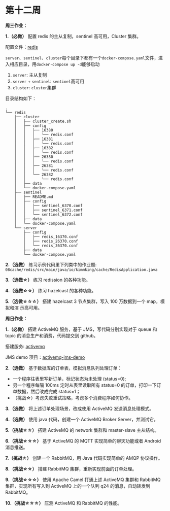 # 第十二周

**周三作业：**

**1.（必做）** 配置 redis 的主从复制，sentinel 高可用，Cluster 集群。

配置文件：[redis](exercise/redis)

`server`、`sentinel`、`cluster`每个目录下都有一个`docker-compose.yaml`文件，进入相应目录，用`docker-compose up -d`能够启动

1. `server`: 主从复制
2. `server` + `sentinel`: `sentinel`高可用
3. `cluster`: `cluster`集群

目录结构如下：

```
.
└── redis
    ├── cluster
    │   ├── cluster_create.sh
    │   ├── config
    │   │   ├── 16380
    │   │   │   └── redis.conf
    │   │   ├── 16381
    │   │   │   └── redis.conf
    │   │   ├── 16382
    │   │   │   └── redis.conf
    │   │   ├── 26380
    │   │   │   └── redis.conf
    │   │   ├── 26381
    │   │   │   └── redis.conf
    │   │   └── 26382
    │   │       └── redis.conf
    │   ├── data
    │   └── docker-compose.yaml
    ├── sentinel
    │   ├── README.md
    │   ├── config
    │   │   ├── sentinel_6370.conf
    │   │   ├── sentinel_6371.conf
    │   │   └── sentinel_6372.conf
    │   ├── data
    │   └── docker-compose.yaml
    └── server
        ├── config
        │   ├── redis_16370.conf
        │   ├── redis_26370.conf
        │   └── redis_36370.conf
        ├── data
        └── docker-compose.yaml
```

**2.（选做）**  练习示例代码里下列类中的作业题:
`08cache/redis/src/main/java/io/kimmking/cache/RedisApplication.java`

**3.（选做☆）** 练习 redission 的各种功能。

**4.（选做☆☆）** 练习 hazelcast 的各种功能。

**5.（选做☆☆☆）** 搭建 hazelcast 3 节点集群，写入 100 万数据到一个 map，模拟和演 示高可用。

**周日作业：**

**1.（必做）** 搭建 ActiveMQ 服务，基于 JMS，写代码分别实现对于 queue 和 topic 的消息生产和消费，代码提交到 github。

搭建服务: [activemq](exercise/activemq)

JMS demo 项目：[activemq-jms-demo](exercise/activemq-jms-demo)

**2.（选做）** 基于数据库的订单表，模拟消息队列处理订单：

- 一个程序往表里写新订单，标记状态为未处理 (status=0);
- 另一个程序每隔 100ms 定时从表里读取所有 status=0 的订单，打印一下订单数据，然后改成完成 status=1；
- （挑战☆）考虑失败重试策略，考虑多个消费程序如何协作。

**3.（选做）** 将上述订单处理场景，改成使用 ActiveMQ 发送消息处理模式。

**4.（选做）** 使用 java 代码，创建一个 ActiveMQ Broker Server，并测试它。

**5.（挑战☆☆）** 搭建 ActiveMQ 的 network 集群和 master-slave 主从结构。

**6.（挑战☆☆☆）** 基于 ActiveMQ 的 MQTT 实现简单的聊天功能或者 Android 消息推送。

**7.（挑战☆）** 创建一个 RabbitMQ，用 Java 代码实现简单的 AMQP 协议操作。

**8.（挑战☆☆）** 搭建 RabbitMQ 集群，重新实现前面的订单处理。

**9.（挑战☆☆☆）** 使用 Apache Camel 打通上述 ActiveMQ 集群和 RabbitMQ 集群，实现所有写入到 ActiveMQ 上的一个队列 q24 的消息，自动转发到 RabbitMQ。

**10.（挑战☆☆☆）** 压测 ActiveMQ 和 RabbitMQ 的性能。